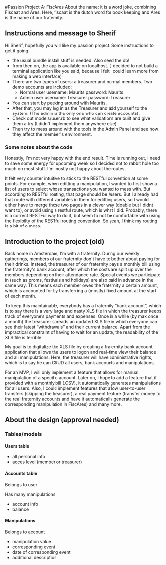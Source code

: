 #Passion Project A: FiscAres
About the name: it is a word joke, combining Fiscaat and Ares. Here, fiscaat is the dutch word for book keeping and Ares is the name of our fraternity.

## Instructions and message to Sherif

Hi Sherif, hopefully you will like my passion project. Some instructions to get it going:

* the usual bundle install stuff is needed. Also seed the db!
* from then on, the app is available on localhost. (I decided to not build a terminal application like you said, because I felt I could learn more from making a web interface)
* There are two types of users: a treasurer and normal members. Two demo accounts are included:
	* Normal user
		username: Maurits
		password: Maurits
	* Admin user
		username: Treasurer
		password: Treasurer
* You can start by peeking around with Maurits. 
* After that, you may log in as the Treasurer and add yourself to the system. (The admin is the only one who can create accounts). 
* Check out models/user.rb to see what validations are built and give them a try (I didn't implement them anywhere else).
* Then try to mess around with the tools in the Admin Panel and see how they affect the member's environment.

### Some notes about the code

Honestly, I'm not very happy with the end result. Time is running out, I need to save some energy for upcoming week so I decided not to rabbit hole too much on most stuff. I'm mostly not happy about the routes. 

It felt very counter intuitive to stick to the RESTful convention at some points. For example, when editting a manipulation, I wanted to first show a list of users to select whose transactions you wanted to mess with. But according to RESTful routing, that page should be /users. But I already had that route with different variables in them for editting users, so I would either have to merge those two pages in a clever way (doable but I didnt want to), or avoid using a restful route, which is what I did. Probably, there is a correct RESTFul way to do it, but seem to not be comfortable with using the flexibilty of the RESTful routing convention. So yeah, I think my routing is a bit of a mess.



## Introduction to the project (old)

Back home in Amsterdam, I'm with a fraternity. During our weekly gatherings, members of our fraternity don't have to bother about paying for their drinks. Instead, the treasurer of our fraternity pays a monthly bill using the fraternity's bank account, after which the costs are split up over the members depending on their attendance rate. Special events we participate in (such as proms, festivals and holidays) are also paid in advance in the same way. This means each member owes the fraternity a certain amount, which is accounted for by transferring a (mostly) fixed amount at the start of each month.

To keep this maintainable, everybody has a fraternity “bank account”, which is to say there is a very large and nasty XLS file in which the treasurer keeps track of everyone’s payments and expenses. Once in a while (by max once a month) the treasurer spreads an updated XLS file in which everyone can see their latest “withdrawals” and their current balance. Apart from the impractical constraint of having to wait for an update, the readability of the XLS file is terrible.

My goal is to digitalize the XLS file by creating a fraternity bank account application that allows the users to logon and real-time view their balance and all manipulations. Here, the treasurer will have administrative rights, which is to say he can CRUD all users, bank accounts and manipulations. 

For an MVP, I will only implement a feature that allows for manual manipulation of a specific account. Later on, I hope to add a feature that if provided with a monthly bill (.CSV), it automatically generates manipulations for all users. Also, I could implement features that allow user-to-user transfers (skipping the treasurer), a real payment feature (transfer money to the real fraternity accounts and have it automatically generate the corresponding manipulation in FiscAres) and many more.

## About the design (approval needed)

### Tables/models

#### Users table

* all personal info
* acces level (member or treasurer)

#### Accounts table

Belongs to user

Has many manipulations

* account info
* balance


#### Manipulations

Belongs to account

* manipulation value
* corresponding event
* date of corresponding event
* additional description




